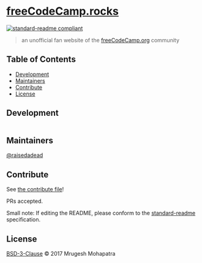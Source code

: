 # [freeCodeCamp.rocks](https://freeCodeCamp.rocks)

[![standard-readme compliant](https://img.shields.io/badge/standard--readme-OK-green.svg?style=flat-square)](https://github.com/RichardLitt/standard-readme)

> an unofficial fan website of the [freeCodeCamp.org](https://freeCodeCamp.org) community

## Table of Contents

* [Development](#development)
* [Maintainers](#maintainers)
* [Contribute](#contribute)
* [License](#license)

## Development

```

```

## Maintainers

[@raisedadead](https://github.com/raisedadead)

## Contribute

See [the contribute file](CONTRIBUTE.md)!

PRs accepted.

Small note: If editing the README, please conform to the [standard-readme](https://github.com/RichardLitt/standard-readme) specification.

## License

[BSD-3-Clause](License) © 2017 Mrugesh Mohapatra
